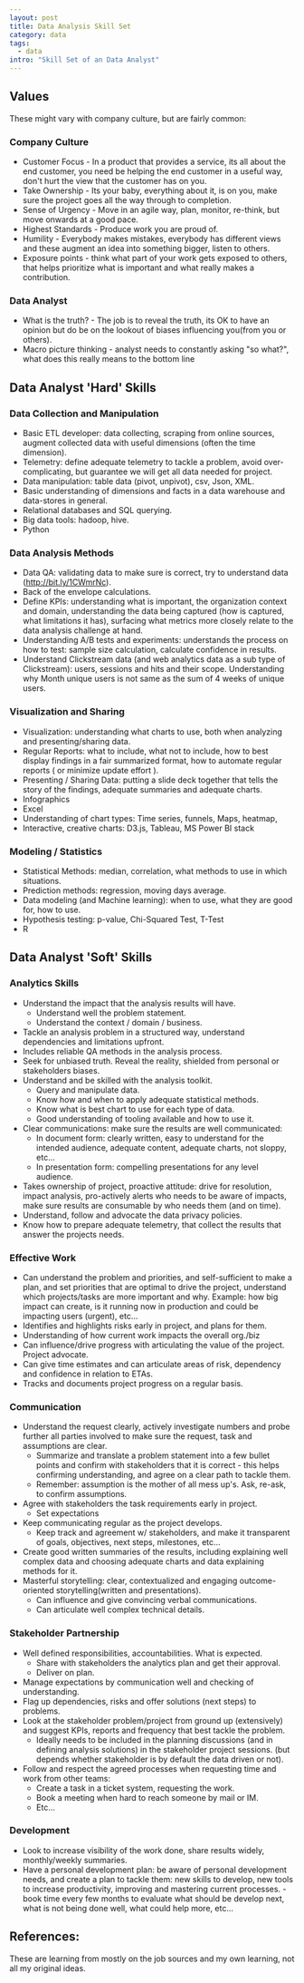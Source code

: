 ```yaml
---
layout: post
title: Data Analysis Skill Set
category: data
tags:
  - data
intro: "Skill Set of an Data Analyst"
---
```



## Values

These might vary with company culture, but are fairly common:

### Company Culture

- Customer Focus - In a product that provides a service, its all about the end customer, you need be helping the end customer in a useful way, don't hurt the view that the customer has on you.
- Take Ownership - Its your baby, everything about it, is on you, make sure the project goes all the way through to completion.
- Sense of Urgency - Move in an agile way, plan, monitor, re-think, but move onwards at a good pace.
- Highest Standards - Produce work you are proud of.
- Humility - Everybody makes mistakes, everybody has different views and these augment an idea into something bigger, listen to others.
- Exposure points - think what part of your work gets exposed to others, that helps prioritize what is important and what really makes a contribution.


### Data Analyst

- What is the truth? - The job is to reveal the truth, its OK to have an opinion but do be on the lookout of biases influencing you(from you or others).
- Macro picture thinking - analyst needs to constantly asking "so what?", what does this really means to the bottom line


## Data Analyst 'Hard' Skills

### Data Collection and Manipulation

- Basic ETL developer: data collecting, scraping from online sources, augment collected data with useful dimensions (often the time dimension).
- Telemetry: define adequate telemetry to tackle a problem, avoid over-complicating, but guarantee we will get all data needed for project.
- Data manipulation: table data (pivot, unpivot), csv, Json, XML.
- Basic understanding of dimensions and facts in a data warehouse and data-stores in general.
- Relational databases and SQL querying.
- Big data tools: hadoop, hive.
- Python


### Data Analysis Methods

- Data QA: validating data to make sure is correct, try to understand data (http://bit.ly/1CWmrNc).
- Back of the envelope calculations. 
- Define KPIs: understanding what is important, the organization context and domain, understanding the data being captured (how is captured, what limitations it has), surfacing what metrics more closely relate to the data analysis challenge at hand.
- Understanding A/B tests and experiments: understands the process on how to test: sample size calculation, calculate confidence in results.
- Understand Clickstream data (and web analytics data as a sub type of Clickstream): users, sessions and hits and their scope. Understanding why Month unique users is not same as the sum of 4 weeks of unique users.


### Visualization and Sharing

- Visualization: understanding what charts to use, both when analyzing and presenting/sharing data.
- Regular Reports: what to include, what not to include, how to best display findings in a fair summarized format, how to automate regular reports ( or minimize update effort ).
- Presenting / Sharing Data: putting a slide deck together that tells the story of the findings, adequate summaries and adequate charts.
- Infographics
- Excel
- Understanding of chart types: Time series, funnels, Maps, heatmap, 
- Interactive, creative charts: D3.js, Tableau, MS Power BI stack


### Modeling / Statistics

- Statistical Methods: median, correlation, what methods to use in which situations. 
- Prediction methods: regression, moving days average.
- Data modeling (and Machine learning): when to use, what they are good for, how to use.
- Hypothesis testing: p-value, Chi-Squared Test, T-Test
- R









## Data Analyst 'Soft' Skills


### Analytics Skills

- Understand the impact that the analysis results will have.
  - Understand well the problem statement.
  - Understand the context / domain / business.
- Tackle an analysis problem in a structured way, understand dependencies and limitations upfront.
- Includes reliable QA methods in the analysis process.
- Seek for unbiased truth. Reveal the reality, shielded from personal or stakeholders biases.
- Understand and be skilled with the analysis toolkit.
  - Query and manipulate data.
  - Know how and when to apply adequate statistical methods.
  - Know what is best chart to use for each type of data.
  - Good understanding of tooling available and how to use it.
- Clear communications: make sure the results are well communicated:
  - In document form: clearly written, easy to understand for the intended audience, adequate content, adequate charts, not sloppy, etc...
  - In presentation form: compelling presentations for any level audience.
- Takes ownership of project, proactive attitude: drive for resolution, impact analysis, pro-actively alerts who needs to be aware of impacts, make sure results are consumable by who needs them (and on time).
- Understand, follow and advocate the data privacy policies.
- Know how to prepare adequate telemetry, that collect the results that answer the projects needs.


### Effective Work

- Can understand the problem and priorities, and self-sufficient to make a plan, and set priorities that are optimal to drive the project, understand which projects/tasks are more important and why. Example: how big impact can create, is it running now in production and could be impacting users (urgent), etc...
 - Identifies and highlights risks early in project, and plans for them.
- Understanding of how current work impacts the overall org./biz
 - Can influence/drive progress with articulating the value of the project. Project advocate.
- Can give time estimates and can articulate areas of risk, dependency and confidence in relation to ETAs.
- Tracks and documents project progress on a regular basis.


### Communication

- Understand the request clearly, actively investigate numbers and probe further all parties involved to make sure the request, task and assumptions are clear.
  - Summarize and translate a problem statement into a few bullet points and confirm with stakeholders that it is correct - this helps confirming understanding, and agree on a clear path to tackle them.
  - Remember: assumption is the mother of all mess up's. Ask, re-ask, to confirm assumptions.
- Agree with stakeholders the task requirements early in project.
	- Set expectations
- Keep communicating regular as the project develops.
  - Keep track and agreement w/ stakeholders, and make it transparent of goals, objectives, next steps, milestones, etc...
- Create good written summaries of the results, including explaining well complex data and choosing adequate charts and data explaining methods for it.
- Masterful storytelling: clear, contextualized and engaging outcome-oriented storytelling(written and presentations).
  - Can influence and give convincing verbal communications.
  - Can articulate well complex technical details.


### Stakeholder Partnership

- Well defined responsibilities, accountabilities. What is expected.
  - Share with stakeholders the analytics plan and get their approval.
  - Deliver on plan.
- Manage expectations by communication well and checking of understanding.
- Flag up dependencies, risks and offer solutions (next steps) to problems.
- Look at the stakeholder problem/project from ground up (extensively) and suggest KPIs, reports and frequency that best tackle the problem.
  - Ideally needs to be included in the planning discussions (and in defining analysis solutions) in the stakeholder project sessions. (but depends whether stakeholder is by default the data driven or not).
 - Follow and respect the agreed processes when requesting time and work from other teams:
    - Create a task in a ticket system, requesting the work.
    - Book a meeting when hard to reach someone by mail or IM.
    - Etc...


### Development

- Look to increase visibility of the work done, share results widely, monthly/weekly summaries.
- Have a personal development plan: be aware of personal development needs, and create a plan to tackle them: new skills to develop, new tools to increase productivity, improving and mastering current processes. - book time every few months to evaluate what should be develop next, what is not being done well, what could help more, etc...





## References:
These are learning from mostly on the job sources and my own learning, not all my original ideas.
